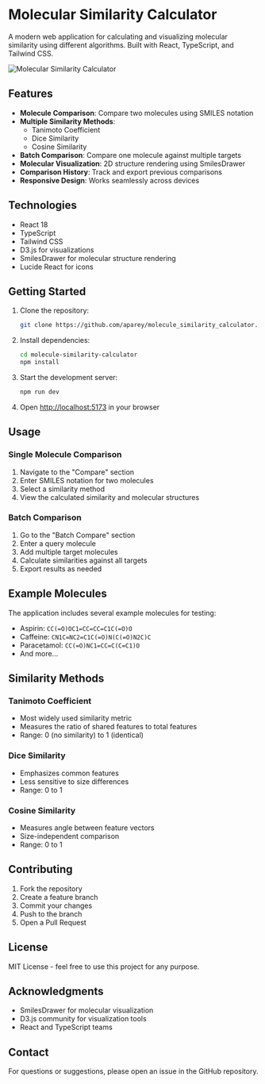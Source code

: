 # Molecular Similarity Calculator

A modern web application for calculating and visualizing molecular similarity using different algorithms. Built with React, TypeScript, and Tailwind CSS.

![Molecular Similarity Calculator](https://images.pexels.com/photos/954585/pexels-photo-954585.jpeg?auto=compress&cs=tinysrgb&w=1260&h=750&dpr=2)

## Features

- **Molecule Comparison**: Compare two molecules using SMILES notation
- **Multiple Similarity Methods**:
  - Tanimoto Coefficient
  - Dice Similarity
  - Cosine Similarity
- **Batch Comparison**: Compare one molecule against multiple targets
- **Molecular Visualization**: 2D structure rendering using SmilesDrawer
- **Comparison History**: Track and export previous comparisons
- **Responsive Design**: Works seamlessly across devices

## Technologies

- React 18
- TypeScript
- Tailwind CSS
- D3.js for visualizations
- SmilesDrawer for molecular structure rendering
- Lucide React for icons

## Getting Started

1. Clone the repository:
   ```bash
   git clone https://github.com/aparey/molecule_similarity_calculator.git
   ```

2. Install dependencies:
   ```bash
   cd molecule-similarity-calculator
   npm install
   ```

3. Start the development server:
   ```bash
   npm run dev
   ```

4. Open [http://localhost:5173](http://localhost:5173) in your browser

## Usage

### Single Molecule Comparison

1. Navigate to the "Compare" section
2. Enter SMILES notation for two molecules
3. Select a similarity method
4. View the calculated similarity and molecular structures

### Batch Comparison

1. Go to the "Batch Compare" section
2. Enter a query molecule
3. Add multiple target molecules
4. Calculate similarities against all targets
5. Export results as needed

## Example Molecules

The application includes several example molecules for testing:

- Aspirin: `CC(=O)OC1=CC=CC=C1C(=O)O`
- Caffeine: `CN1C=NC2=C1C(=O)N(C(=O)N2C)C`
- Paracetamol: `CC(=O)NC1=CC=C(C=C1)O`
- And more...

## Similarity Methods

### Tanimoto Coefficient
- Most widely used similarity metric
- Measures the ratio of shared features to total features
- Range: 0 (no similarity) to 1 (identical)

### Dice Similarity
- Emphasizes common features
- Less sensitive to size differences
- Range: 0 to 1

### Cosine Similarity
- Measures angle between feature vectors
- Size-independent comparison
- Range: 0 to 1

## Contributing

1. Fork the repository
2. Create a feature branch
3. Commit your changes
4. Push to the branch
5. Open a Pull Request

## License

MIT License - feel free to use this project for any purpose.

## Acknowledgments

- SmilesDrawer for molecular visualization
- D3.js community for visualization tools
- React and TypeScript teams

## Contact

For questions or suggestions, please open an issue in the GitHub repository.
